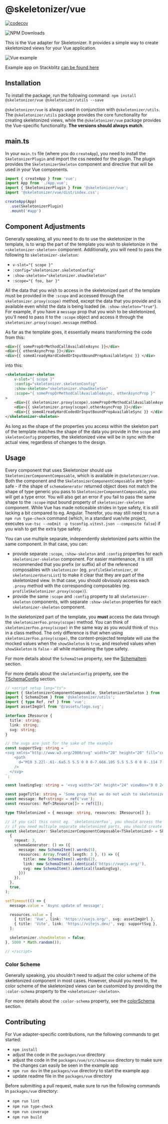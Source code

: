 # @skeletonizer/vue
[![codecov](https://codecov.io/github/lukaVarga/skeletonizer/graph/badge.svg?token=4YZYRB9UN7)](https://codecov.io/github/lukaVarga/skeletonizer)

![NPM Downloads](https://img.shields.io/npm/dy/%40skeletonizer%2Fvue?style=for-the-badge&labelColor=%23444&color=%23090)


This is the Vue adapter for Skeletonizer. It provides a simple way to create skeletonized views for your Vue application.

![Vue example](https://github.com/lukaVarga/skeletonizer/blob/main/assets/skeletonizer-example-vue.gif?raw=true)

Example app on Stackblitz [can be found here](https://stackblitz.com/edit/skeletonizer-vue-example?file=src%2Fviews%2Fdashboard%2FAnalyticsAward.vue)

## Installation
To install the package, run the following command:
`npm install @skeletonizer/vue @skeletonizer/utils --save`

`@skeletonizer/vue` is always used in conjunction with `@skeletonizer/utils`. The `@skeletonizer/utils` package provides the core functionality for creating skeletonized views, while the `@skeletonizer/vue` package provides the Vue-specific functionality. **The versions should always match**.

## main.ts
In your `main.ts` file (where you do `createApp`), you need to install the `SkeletonizerPlugin` and import the css needed for the plugin. The plugin provides the `SkeletonizerSkeleton` component and directive that will be used in your Vue components.

```typescript
import { createApp } from 'vue';
import App from './App.vue';
import { SkeletonizerPlugin } from '@skeletonizer/vue';
import '@skeletonizer/vue/dist/index.css';

createApp(App)
  .use(SkeletonizerPlugin)
  .mount('#app')
```

## Component Adjustments
Generally speaking, all you need to do to use the skeletonizer in the template, is to wrap the part of the template you wish to skeletonize in the `<skeletonizer-skeleton>` component. Additionally, you will need to pass the following to `skeletonizer-skeleton`:
- `v-slot="{ scope }"`
- `:config="skeletonizer.skeletonConfig"`
- `:show-skeleton="skeletonizer.showSkeleton"`
- `:scope="{ foo, bar }"`

All the data that you wish to access in the skeletonized part of the template must be provided in the `:scope` and accessed through the `skeletonizer.proxy(scope)` method, except the data that you provide and is available even whilst the data is being loaded (ie. `:show-skeleton="true"`). For example, if you have a `message` prop that you wish to be skeletonized, you'll need to pass it to the `:scope` object and access it through the `skeletonizer.proxy(scope).message` method.

As far as the template goes, it essentially means transforming the code from this:
```html
<div>{{ somePropOrMethodCallAvailableAsync }}</div>
<div>{{ otherAsyncProp }}</div>
<div>{{ someAlreadyHardCodedOrInputBoundPropAvailableSync }} </div>
```

into this:

```html
<skeletonizer-skeleton
    v-slot="{ scope }"
    :config="skeletonizer.skeletonConfig"
    :show-skeleton="skeletonizer.showSkeleton"
    :scope="{ somePropOrMethodCallAvailableAsync, otherAsyncProp }"
>
    <div>{{ skeletonizer.proxy(scope).somePropOrMethodCallAvailableAsync }}</div>
    <div>{{ skeletonizer.proxy(scope).otherAsyncProp }}</div>
    <div>{{ someAlreadyHardCodedOrInputBoundPropAvailableSync }} </div>
</skeletonizer-skeleton>
```

As long as the shape of the properties you access within the skeleton part of the template matches the shape of the data you provide in the `scope` and `skeletonConfig` properties, the skeletonized view will be in sync with the actual view, regardless of changes to the design.

## Usage
Every component that uses Skeletonizer should use `SkeletonizerComponentComposable`, which is available in `@skeletonizer/vue`. Both the component and the `SkeletonizerComponentComposable` are type-safe - if the shape of `schemaGenerator` returned object does not match the shape of type generic you pass to `SkeletonizerComponentComposable`, you will get a type error. You will also get an error if you fail to pass the same shape to the `:scope` input bound property of `skeletonizer-skeleton` component. While Vue has made noticeable strides in type safety, it is still lacking a bit compared to eg. Angular. Therefor, you may still need to run a `npm run type-check` command (which, in a standard vue/vite project, executes `vue-tsc --noEmit -p tsconfig.vitest.json --composite false`) if you wish to get the extra type safety.

You can use multiple separate, independently skeletonized parts within the same component. In that case, you can: 
- provide separate `:scope`, `:show-skeleton` and `:config` properties for each `skeletonizer-skeleton` component. For easier maintenance, it is still recommended that you prefix (or suffix) all of the referenced composables with `skeletonizer` (eg. `profileSkeletonizer`, or `skeletonizerUsersList`) to make it clear that they are part of the skeletonized view. In that case, you should obviously access each `.proxy` method with the corresponding composables (eg. `profileSkeletonizer.proxy(scope)`).
- provide the same `:scope` and `:config` property to all `skeletonizer-skeleton` components, with separate `:show-skeleton` properties for each `skeletonizer-skeleton` component.

In the skeletonized part of the template, you **must** access the data through the `skeletonizerFoo.proxy(scope)` method.
You can think of `skeletonizerFoo.proxy(scope)` in the same way as you would think of `this` in a class method. The only difference is that when using `skeletonizerFoo.proxy(scope)`, the content-projected template will use the mocked values when the `showSkeleton` is `true`, and resolved values when `showSkeleton` is `false` - all while maintaining the type safety.

For more details about the `SchemaItem` property, see the [SchemaItem](/packages/utils/README.md#schemaitem) section.

For more details about the `skeletonConfig` property, see the [TSchemaConfig](/packages/utils/README.md#tschemaconfig) section.


```typescript
// <script setup lang="ts">
import { SkeletonizerComponentComposable, SkeletonizerSkeleton } from '@skeletonizer/vue';
import { SchemaItem } from '@skeletonizer/utils';
import { type Ref, ref } from 'vue';
import assetImgUrl from '@/assets/logo.svg';

interface IResource {
  title: string;
  link: string;
  svg: string;
}

// the svgs are just for the sake of the example
const supportSvg: string = `
<svg xmlns="http://www.w3.org/2000/svg" width="20" height="20" fill="currentColor">
    <path
      d="M10 3.22l-.61-.6a5.5 5.5 0 0 0-7.666.105 5.5 5.5 0 0 0-.114 7.665L10 18.78l8.39-8.4a5.5 5.5 0 0 0-.114-7.665 5.5 5.5 0 0 0-7.666-.105l-.61.61z"
    />
  </svg>
`;

const loadingSvg: string = '<svg width="24" height="24" viewBox="0 0 24 24" xmlns="http://www.w3.org/2000/svg"><style>.spinner{transform-origin:center;animation:spinner .75s linear infinite}@keyframes spinner{from{transform:rotate(0deg)}to{transform:rotate(360deg)}}</style><g class="spinner"><circle cx="12" cy="2.5" r="1.5" opacity=".14"/><circle cx="16.75" cy="3.77" r="1.5" opacity=".29"/><circle cx="20.23" cy="7.25" r="1.5" opacity=".43"/><circle cx="21.50" cy="12.00" r="1.5" opacity=".57"/><circle cx="20.23" cy="16.75" r="1.5" opacity=".71"/><circle cx="16.75" cy="20.23" r="1.5" opacity=".86"/><circle cx="12" cy="21.5" r="1.5"/></g></svg>';

const pageTitle: string = 'Some prop that we do not wish to skeletonize, but wish to use in the view nonetheless';
const message: Ref<string> = ref('vue');
const resources: Ref<IResource[]> = ref([]);

type TSkeletonized = { message: string, resources: IResource[] };

// if you call this const eg. `skeletonizerFoo`, you should access the skeletonized props in the template with `skeletonizerFoo.proxy(scope).someProp`
// if you need multiple separate skeletonized parts, you should create multiple separate composables using `SkeletonizerComponentComposable.generate` and provide separate `:scope`, `:show-skeleton` and `:config` properties for each `skeletonizer-skeleton` component. 
const skeletonizer: SkeletonizerComponentComposable<TSkeletonized> = SkeletonizerComponentComposable.generate<TSkeletonized>(
  {
    repeat: 3,
    schemaGenerator: () => ({
      message: new SchemaItem().words(5),
      resources: Array.from({ length: 3 }, () => ({
        title: new SchemaItem().words(2),
        link: new SchemaItem().identical('https://vuejs.org/'),
        svg: new SchemaItem().identical(loadingSvg),
      }))
    }),
  },
  true,
);

setTimeout(() => {
  message.value = 'Async update of message';

  resources.value = [
    { title: 'Vue', link: 'https://vuejs.org/', svg: assetImgUrl },
    { title: 'Vite', link: 'https://vitejs.dev/', svg: supportSvg },
  ];

  skeletonizer.showSkeleton = false;
}, 5000 * Math.random());

// </script>
```

### Color Scheme
Generally speaking, you shouldn't need to adjust the color scheme of the skeletonized component in most cases. However, should you need to, the color scheme of the skeletonized views can be customized by providing the `:color-schema` property to the `<skeletonizer-skeleton>`.

For more details about the `:color-schema` property, see the [colorSchema](/packages/utils/README.md#colorschema) section.


## Contributing
For Vue adapter-specific contributions, run the following commands to get started:
- `npm install`
- adjust the code in the `packages/vue` directory
- adjust the code in the `packages/vue/src/showcase` directory to make sure the changes can easily be seen in the example app
- `npm run dev` in the `packages/vue` directory to start the example app
- update readme file in the `packages/vue` directory

Before submitting a pull request, make sure to run the following commands in `packages/vue` directory:
- `npm run lint`
- `npm run type-check`
- `npm run coverage`
- `npm run build`

